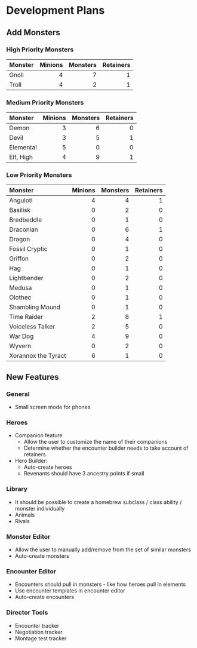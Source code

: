 # Development Plans

## Add Monsters

### High Priority Monsters

| Monster             | Minions | Monsters | Retainers |
|:--------------------|--------:|---------:|----------:|
| Gnoll               | 4       | 7        | 1         |
| Troll               | 4       | 2        | 1         |

### Medium Priority Monsters

| Monster             | Minions | Monsters | Retainers |
|:--------------------|--------:|---------:|----------:|
| Demon               | 3       | 6        | 0         |
| Devil               | 3       | 5        | 1         |
| Elemental           | 5       | 0        | 0         |
| Elf, High           | 4       | 9        | 1         |

### Low Priority Monsters

| Monster             | Minions | Monsters | Retainers |
|:--------------------|--------:|---------:|----------:|
| Angulotl            | 4       | 4        | 1         |
| Basilisk            | 0       | 2        | 0         |
| Bredbeddle          | 0       | 1        | 0         |
| Draconian           | 0       | 6        | 1         |
| Dragon              | 0       | 4        | 0         |
| Fossil Cryptic      | 0       | 1        | 0         |
| Griffon             | 0       | 2        | 0         |
| Hag                 | 0       | 1        | 0         |
| Lightbender         | 0       | 2        | 0         |
| Medusa              | 0       | 1        | 0         |
| Olothec             | 0       | 1        | 0         |
| Shambling Mound     | 0       | 1        | 0         |
| Time Raider         | 2       | 8        | 1         |
| Voiceless Talker    | 2       | 5        | 0         |
| War Dog             | 4       | 9        | 0         |
| Wyvern              | 0       | 2        | 0         |
| Xorannox the Tyract | 6       | 1        | 0         |

## New Features

### General

* Small screen mode for phones

### Heroes

* Companion feature
  * Allow the user to customize the name of their companions
  * Determine whether the encounter builder needs to take account of retainers
* Hero Builder:
  * Auto-create heroes
  * Revenants should have 3 ancestry points if small

### Library

* It should be possible to create a homebrew subclass / class ability / monster individually
* Animals
* Rivals

### Monster Editor

* Allow the user to manually add/remove from the set of similar monsters
* Auto-create monsters

### Encounter Editor

* Encounters should pull in monsters - like how heroes pull in elements
* Use encounter templates in encounter editor
* Auto-create encounters

### Director Tools

* Encounter tracker
* Negotiation tracker
* Montage test tracker
